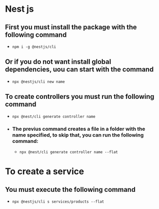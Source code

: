 # Nest js

## First you must install the package with the following command 
	
- `npm i -g @nestjs/cli`

## Or if you do not want install global dependencies, uou can start with the command

- `npx @nestjs/cli new name`


## To create controllers you must run the following command

- `npx @nest/cli generate controller name`

- ### The previus command creates a file in a folder with the name specified, to skip that, you can run the following command: 
    
    - `npx @nest/cli generate controller name --flat`

# To create a service

## You must execute the following command
- `npx @nestjs/cli s services/products --flat`